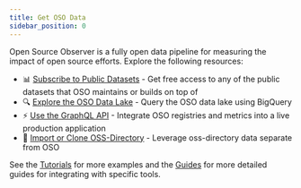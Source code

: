 ```yaml
---
title: Get OSO Data
sidebar_position: 0
---
```


Open Source Observer is a fully open data pipeline for measuring the impact of open source efforts. Explore the following resources:

- 📊 [Subscribe to Public Datasets](./datasets/index.mdx) - Get free access to any of the public datasets that OSO maintains or builds on top of
- 🔍 [Explore the OSO Data Lake](./query-data.mdx) - Query the OSO data lake using BigQuery
- ⚡ [Use the GraphQL API](./api.md) - Integrate OSO registries and metrics into a live production application
- 📂 [Import or Clone OSS-Directory](./oss-directory.md) - Leverage oss-directory data separate from OSO

See the [Tutorials](../tutorials/index.md) for more examples and the [Guides](../guides/index.mdx) for more detailed guides for integrating with specific tools.

